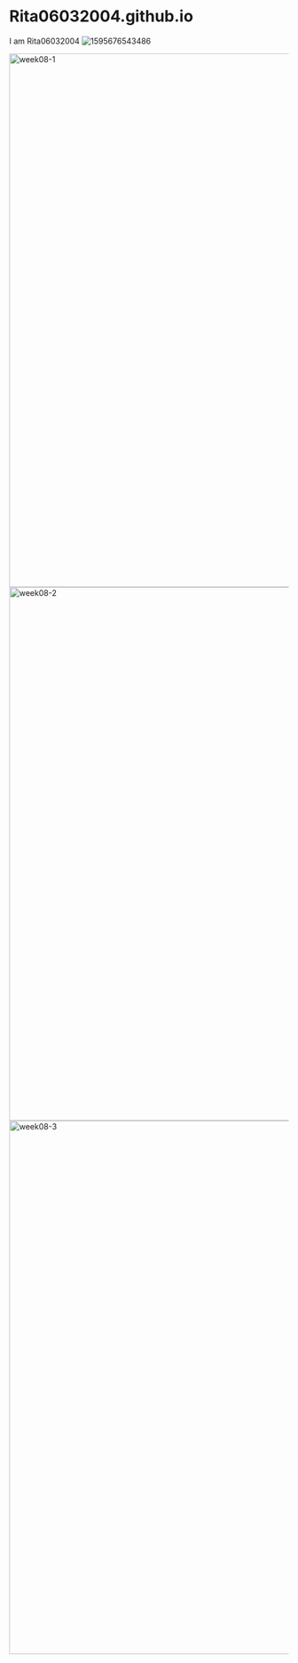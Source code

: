 # Rita06032004.github.io
I am Rita06032004
![1595676543486](https://user-images.githubusercontent.com/114201528/197106184-89775632-b5c4-49a0-9d06-d4ed6d17f47d.jpg)

<img width="960" alt="week08-1" src="https://user-images.githubusercontent.com/114201528/198466977-a3c2efba-d8e8-4d9f-b10e-45f9bc4a7456.png">
<img width="960" alt="week08-2" src="https://user-images.githubusercontent.com/114201528/198467030-4ce9dad8-61b5-4e22-9011-29a3c7d4b940.png">
<img width="960" alt="week08-3" src="https://user-images.githubusercontent.com/114201528/198476737-9f6a9e9a-b544-428f-aec7-be2fa677619c.png">
